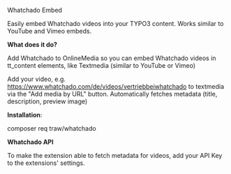 Whatchado Embed

Easily embed Whatchado videos into your TYPO3 content. Works similar to YouTube and Vimeo embeds.


**What does it do?**

Add Whatchado to OnlineMedia so you can embed Whatchado videos in tt_content elements, like Textmedia
(similar to YouTube or Vimeo)

Add your video, e.g. https://www.whatchado.com/de/videos/vertriebbeiwhatchado to textmedia via the "Add media by URL" button.
Automatically fetches metadata (title, description, preview image)


**Installation**:

composer req traw/whatchado

**Whatchado API**

To make the extension able to fetch metadata for videos, add your API Key to the extensions' settings.
